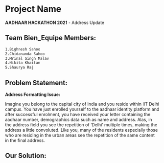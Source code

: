 # Project Name
**AADHAAR HACKATHON 2021** - Address Update

## Team Bien_Equipe Members:
```markdown
1.Bighnesh Sahoo
2.Chidananda Sahoo
3.Mrinal Singh Malav
4.Nikita Khaitan
5.Shaurya Raj
```

## Problem Statement:
**Address Formatting Issue:**

Imagine you belong to the capital city of India and you reside within IIT Delhi campus. You have just enrolled yourself to the aadhaar identity platform and after successful enrolment, you have received your letter containing the aadhaar number, demographics data such as name and address. Alas, in
the address field you see the repetition of ‘Delhi’ multiple times, making the address a little convoluted. Like you, many of the residents especially those who are residing in
the urban areas see the repetition of the same content in the final address.

## Our Solution:
